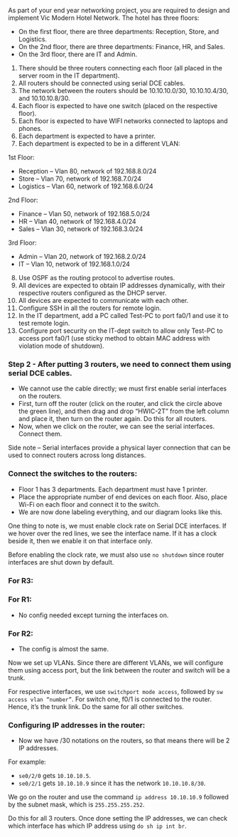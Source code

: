As part of your end year networking project, you are required to design and implement Vic Modern Hotel Network. The hotel has three floors: 
- On the first floor, there are three departments: Reception, Store, and Logistics.
- On the 2nd floor, there are three departments: Finance, HR, and Sales.
- On the 3rd floor, there are IT and Admin.

1. There should be three routers connecting each floor (all placed in the server room in the IT department).
2. All routers should be connected using serial DCE cables.
3. The network between the routers should be 10.10.10.0/30, 10.10.10.4/30, and 10.10.10.8/30.
4. Each floor is expected to have one switch (placed on the respective floor).
5. Each floor is expected to have WIFI networks connected to laptops and phones.
6. Each department is expected to have a printer.
7. Each department is expected to be in a different VLAN:

1st Floor:
- Reception – Vlan 80, network of 192.168.8.0/24
- Store – Vlan 70, network of 192.168.7.0/24
- Logistics – Vlan 60, network of 192.168.6.0/24

2nd Floor:
- Finance – Vlan 50, network of 192.168.5.0/24
- HR – Vlan 40, network of 192.168.4.0/24
- Sales – Vlan 30, network of 192.168.3.0/24

3rd Floor:
- Admin – Vlan 20, network of 192.168.2.0/24
- IT – Vlan 10, network of 192.168.1.0/24

8. Use OSPF as the routing protocol to advertise routes.
9. All devices are expected to obtain IP addresses dynamically, with their respective routers configured as the DHCP server.
10. All devices are expected to communicate with each other.
11. Configure SSH in all the routers for remote login.
12. In the IT department, add a PC called Test-PC to port fa0/1 and use it to test remote login.
13. Configure port security on the IT-dept switch to allow only Test-PC to access port fa0/1 (use sticky method to obtain MAC address with violation mode of shutdown).

### Step 2 - After putting 3 routers, we need to connect them using serial DCE cables.

- We cannot use the cable directly; we must first enable serial interfaces on the routers.
- First, turn off the router (click on the router, and click the circle above the green line), and then drag and drop “HWIC-2T” from the left column and place it, then turn on the router again. Do this for all routers.
- Now, when we click on the router, we can see the serial interfaces. Connect them.

Side note – Serial interfaces provide a physical layer connection that can be used to connect routers across long distances.

### Connect the switches to the routers:
- Floor 1 has 3 departments. Each department must have 1 printer.
- Place the appropriate number of end devices on each floor. Also, place Wi-Fi on each floor and connect it to the switch.
- We are now done labeling everything, and our diagram looks like this.

One thing to note is, we must enable clock rate on Serial DCE interfaces. If we hover over the red lines, we see the interface name. If it has a clock beside it, then we enable it on that interface only.

Before enabling the clock rate, we must also use `no shutdown` since router interfaces are shut down by default.

### For R3:
### For R1:
- No config needed except turning the interfaces on.

### For R2:
- The config is almost the same.

Now we set up VLANs. Since there are different VLANs, we will configure them using access port, but the link between the router and switch will be a trunk.

For respective interfaces, we use `switchport mode access`, followed by `sw access vlan “number”`. For switch one, f0/1 is connected to the router. Hence, it’s the trunk link. Do the same for all other switches.

### Configuring IP addresses in the router:
- Now we have /30 notations on the routers, so that means there will be 2 IP addresses.

For example:
- `se0/2/0` gets `10.10.10.5`.
- `se0/2/1` gets `10.10.10.9` since it has the network `10.10.10.8/30`.

We go on the router and use the command `ip address 10.10.10.9` followed by the subnet mask, which is `255.255.255.252`.

Do this for all 3 routers. Once done setting the IP addresses, we can check which interface has which IP address using `do sh ip int br`.

